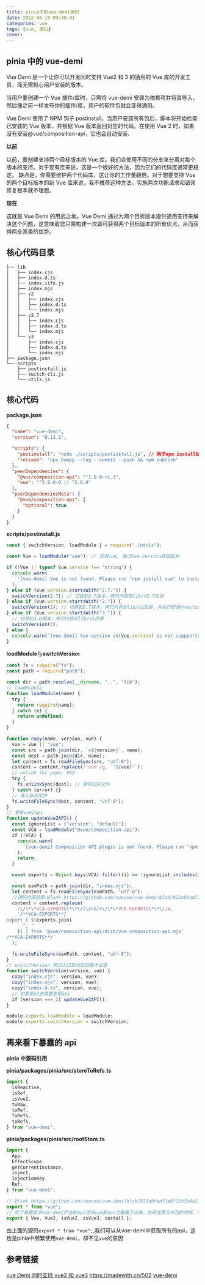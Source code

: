```yaml
---
title: pinia中的vue-demi源码
date: 2022-06-15 09:46:31
categories: vue
tags: [vue, 源码]
cover:
---
```


## pinia 中的 vue-demi

Vue Demi 是一个让你可以开发同时支持 Vue2 和 3 的通用的 Vue 库的开发工具，而无需担心用户安装的版本。

当用户要创建一个 Vue 插件/库时，只需将 vue-demi 安装为依赖项并将其导入，然后像之前一样发布你的插件/库，用户的软件包就会变得通用。

Vue Demi 使用了 NPM 钩子 postinstall。当用户安装所有包后，脚本将开始检查已安装的 Vue 版本，并根据 Vue 版本返回对应的代码。在使用 Vue 2 时，如果没有安装@vue/composition-api，它也会自动安装.

**以前**

以前，要创建支持两个目标版本的 Vue 库，我们会使用不同的分支来分离对每个版本的支持。对于现有库来说，这是一个很好的方法，因为它们的代码库通常更稳定。
缺点是，你需要维护两个代码库，这让你的工作量翻倍。对于想要支持 Vue 的两个目标版本的新 Vue 库来说，我不推荐这种方法。实施两次功能请求和错误修复根本就不理想。

**现在**

这就是 Vue Demi 的用武之地。Vue Demi 通过为两个目标版本提供通用支持来解决这个问题，这意味着您只需构建一次即可获得两个目标版本的所有优点，从而获得两全其美的优势。

## 核心代码目录

```
├── lib
│   ├── index.cjs
│   ├── index.d.ts
│   ├── index.iife.js
│   ├── index.mjs
│   ├── v2
│   │   ├── index.cjs
│   │   ├── index.d.ts
│   │   └── index.mjs
│   ├── v2.7
│   │   ├── index.cjs
│   │   ├── index.d.ts
│   │   └── index.mjs
│   └── v3
│       ├── index.cjs
│       ├── index.d.ts
│       └── index.mjs
├── package.json
└── scripts
    ├── postinstall.js
    ├── switch-cli.js
    └── utils.js
```

## 核心代码

**package.json**

```json
{
  "name": "vue-demi",
  "version": "0.13.1",

  "scripts": {
    "postinstall": "node ./scripts/postinstall.js", // 钩子npm install结束后会执行
    "release": "npx bumpp --tag --commit --push && npm publish"
  },
  "peerDependencies": {
    "@vue/composition-api": "^1.0.0-rc.1",
    "vue": "^3.0.0-0 || ^2.6.0"
  },
  "peerDependenciesMeta": {
    "@vue/composition-api": {
      "optional": true
    }
  }
}
```

**scripts/postinstall.js**

```js
const { switchVersion, loadModule } = require("./utils");

const Vue = loadModule("vue"); // 加载vue, 通过Vue.version获取版本

if (!Vue || typeof Vue.version !== "string") {
  console.warn(
    '[vue-demi] Vue is not found. Please run "npm install vue" to install.'
  );
} else if (Vue.version.startsWith("2.7.")) {
  switchVersion(2.7); // 切换到2.7版本，拷贝内容到lib/v2.7目录
} else if (Vue.version.startsWith("2.")) {
  switchVersion(2); // 切换到2.7版本，拷贝内容到lib/v2目录，并执行安装@vue/composition-api，更新相关内容,执行v2api更新
} else if (Vue.version.startsWith("3.")) {
  // 切换到3.0版本，拷贝内容到lib/v3目录
  switchVersion(3);
} else {
  console.warn(`[vue-demi] Vue version v${Vue.version} is not suppported.`);
}
```

**loadModule**与**switchVersion**

```ts
const fs = require("fs");
const path = require("path");

const dir = path.resolve(__dirname, "..", "lib");
// loadModule
function loadModule(name) {
  try {
    return require(name);
  } catch (e) {
    return undefined;
  }
}

function copy(name, version, vue) {
  vue = vue || "vue";
  const src = path.join(dir, `v${version}`, name);
  const dest = path.join(dir, name);
  let content = fs.readFileSync(src, "utf-8");
  content = content.replace(/'vue'/g, `'${vue}'`);
  // unlink for pnpm, #92
  try {
    fs.unlinkSync(dest); // 删除旧的文件
  } catch (error) {}
  // 写入新的文件
  fs.writeFileSync(dest, content, "utf-8");
}
// 更新vue2api
function updateVue2API() {
  const ignoreList = ["version", "default"];
  const VCA = loadModule("@vue/composition-api");
  if (!VCA) {
    console.warn(
      '[vue-demi] Composition API plugin is not found. Please run "npm install @vue/composition-api" to install.'
    );
    return;
  }

  const exports = Object.keys(VCA).filter((i) => !ignoreList.includes(i));

  const esmPath = path.join(dir, "index.mjs");
  let content = fs.readFileSync(esmPath, "utf-8");
  //源码仓库结果 @link https://github.com/vueuse/vue-demi/blob/813a8dadf3a8f12b3b4a1369ff2b8da6c813d97e/lib/v2/index.mjs#L2
  content = content.replace(
    /\/\*\*VCA-EXPORTS\*\*\/[\s\S]+\/\*\*VCA-EXPORTS\*\*\//m,
    `/**VCA-EXPORTS**/
export { ${exports.join(
      ", "
    )} } from '@vue/composition-api/dist/vue-composition-api.mjs'
/**VCA-EXPORTS**/`
  );

  fs.writeFileSync(esmPath, content, "utf-8");
}
// switchVersion 拷贝入口到对应的版本目录
function switchVersion(version, vue) {
  copy("index.cjs", version, vue);
  copy("index.mjs", version, vue);
  copy("index.d.ts", version, vue);
  // 如果是v2还需要更新api
  if (version === 2) updateVue2API();
}

module.exports.loadModule = loadModule;
module.exports.switchVersion = switchVersion;
```

## 再来看下暴露的 api

**pinia 中源码引用**

**pinia/packages/pinia/src/storeToRefs.ts**

```ts
import {
  isReactive,
  isRef,
  isVue2,
  toRaw,
  toRef,
  ToRefs,
  toRefs,
} from "vue-demi";
```

**pinia/packages/pinia/src/rootStore.ts**

```ts
import {
  App,
  EffectScope,
  getCurrentInstance,
  inject,
  InjectionKey,
  Ref,
} from "vue-demi";
```

```js
// @link https://github.com/vueuse/vue-demi/blob/813a8dadf3a8f12b3b4a1369ff2b8da6c813d97e/lib/index.mjs#L27
export * from "vue";
// 除了暴露版本vue-demi产生的api还将vue的api也暴露了出来，在开发第三方包的时候，可以按照不同的版本，调用不同的api
export { Vue, Vue2, isVue2, isVue3, install };
```

由上面的源码`export * from "vue";`,我们可以从vue-demi中获取所有的api，这也是pinia中频繁使用`vue-demi`，却不见`vue`的原因

## 参考链接

<a href="https://blog.csdn.net/qq_40021015/article/details/123658502" target="_blank" >vue Demi 同时支持 vue2 和 vue3</a>
<a href="https://madewith.cn/502" target="_blank" >https://madewith.cn/502</a>
<a href="https://github.com/vueuse/vue-demi" target="_blank" >vue-demi</a>
